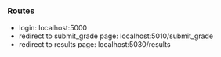 ### Routes ###
* login: localhost:5000
* redirect to submit_grade page: localhost:5010/submit_grade
* redirect to results page: localhost:5030/results



